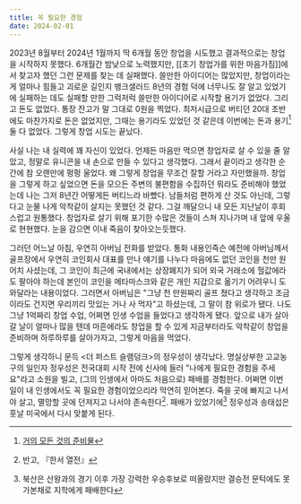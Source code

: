 ```yaml
---
title: 꼭 필요한 경험
date: 2024-02-01
---
```


2023년 8월부터 2024년 1월까지 딱 6개월 동안 창업을 시도했고 결과적으로는 창업을 시작하지 못했다. 6개월간 밤낮으로 노력했지만, [[초기 창업가를 위한 마음가짐]]에서 찾고자 했던 그런 문제를 찾는 데 실패했다. 쓸만한 아이디어는 많았지만, 창업이라는 게 얼마나 힘들고 괴로운 길인지 뱅크샐러드 8년의 경험 덕에 너무나도 잘 알고 있었기에 실패하는 데도 실패할 만한 그럭저럭 쓸만한 아이디어로 시작할 용기가 없었다. 그리고 돈도 없었다. 통장 잔고가 말 그대로 0원을 찍었다. 최저시급으로 버티던 20대 초반에도 마찬가지로 돈은 없었지만, 그때는 용기라도 있었던 것 같은데 이번에는 돈과 용기[^1] 둘 다 없었다. 그렇게 창업 시도는 끝났다.

사실 나는 내 실력에 꽤 자신이 있었다. 언제든 마음만 먹으면 창업자로 살 수 있을 줄 알았고, 정말로 유니콘을 내 손으로 만들 수 있다고 생각했다. 그래서 끝이라고 생각한 순간에 참 오랜만에 펑펑 울었다. 왜 그렇게 창업을 무조건 잘할 거라고 자만했을까. 창업을 그렇게 하고 싶었으면 돈을 모으든 주변의 불편함을 수집하던 뭐라도 준비해야 했었는데 나는 그저 8년간 어떻게든 버티느라 바빴다. 남들처럼 편하게 산 것도 아닌데, 그렇다고 눈물 나게 악착같이 살지는 못했던 것 같다. 그걸 깨달으니 내 모든 지난날이 후회스럽고 원통했다. 창업자로 살기 위해 포기한 수많은 것들이 스쳐 지나가며 내 앞에 우울로 현현했다. 눈을 감으면 이내 죽음이 찾아오는듯했다.

그러던 어느날 아침, 우연히 아버님 전화를 받았다. 통화 내용인즉슨 예전에 아버님께서 골프장에서 우연히 코인회사 대표를 만나 얘기를 나누다 마음에도 없던 코인을 천만 원어치 사셨는데, 그 코인이 최근에 국내에서는 상장폐지가 되어 외국 거래소에 헐값에라도 팔아야 하는데 본인이 코인을 메타마스크와 같은 개인 지갑으로 옮기기 어려우니 도와달라는 내용이었다. 그러면서 아버님은 "그냥 천 만원짜리 골프 쳤다고 생각하고 조금이라도 건지면 우리끼리 맛있는 거나 사 먹자"고 하셨는데, 그 말이 참 위로가 됐다. 나도 그냥 1억짜리 창업 수업, 어쩌면 인생 수업을 들었다고 생각하게 됐다. 앞으로 내가 살아갈 날이 얼마나 많을 텐데 마흔에라도 창업을 할 수 있게 지금부터라도 악착같이 창업을 준비하며 하루하루를 살아가자고, 그렇게 마음을 먹었다.

그렇게 생각하니 문득 &lt;더 퍼스트 슬램덩크&gt;의 정우성이 생각났다. 명실상부한 고교농구의 일인자 정우성은 전국대회 시작 전에 신사에 들러 "나에게 필요한 경험을 주세요"라고 소원을 빌고, (그의 인생에서 아마도 처음으로) 패배를 경험한다. 어쩌면 이번 일이 내 인생에서도 꼭 필요한 경험이었으리라 막연히 믿어본다. 죽을 곳에 빠지고 나서야 살고, 멸망할 곳에 던져지고 나서야 존속한다[^2]. 패배가 있었기에[^3] 정우성과 송태섭은 훗날 미국에서 다시 맞붙게 된다.

[^1]: [거의 모든 것의 준비물](https://jayoung.blog/pilyohan-geon-ibbun/)
[^2]: 반고, 『한서 열전』
[^3]: 북산은 산왕과의 경기 이후 가장 강력한 우승후보로 떠올랐지만 결승전 문턱에도 못 가본채로 지학에게 패배한다
